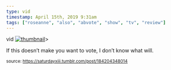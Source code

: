 ```yaml
---
type: vid
timestamp: April 15th, 2019 9:31am
tags: ["roseanne", "also", "abvote", "show", "tv", "review"]
---
```

vid
[![thumbnail](http://i3.ytimg.com/vi/QRwIosijD3A/maxresdefault.jpg)](https://www.youtube.com/watch?v=QRwIosijD3A)>
    
If this doesn’t make you want to vote, I don’t know what will.
 
  
<small>source: https://saturdayxiii.tumblr.com/post/184204348014</small>